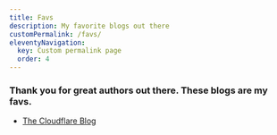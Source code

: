 ```yaml
---
title: Favs
description: My favorite blogs out there
customPermalink: /favs/
eleventyNavigation:
  key: Custom permalink page
  order: 4
---
```


### Thank you for great authors out there. These blogs are my favs.

- [The Cloudflare Blog](https://blog.cloudflare.com/)
